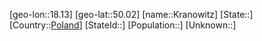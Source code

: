 ﻿---
location: [50.02,18.13]
type: City
tags:
- geo/City


SpocWebEntityId: 31615
isDeleted: false
confidential: public

---
[geo-lon::18.13]
[geo-lat::50.02]
[name::Kranowitz]
[State::]
[Country::[Poland](geo/Continent/Europe/Poland.md)]
[StateId::]
[Population::]
[Unknown::]

